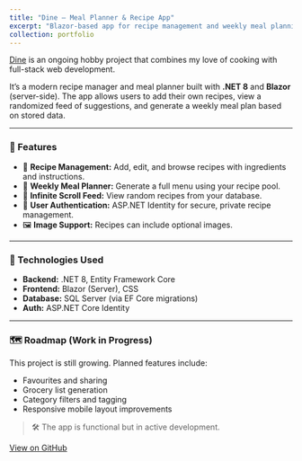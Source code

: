 ```yaml
---
title: "Dine – Meal Planner & Recipe App"
excerpt: "Blazor-based app for recipe management and weekly meal planning. <br/><img src='/images/dine-preview.png' style='max-width:300px; max-height:200px;'>"
collection: portfolio
---
```


[Dine](https://github.com/hyphenate93/Dine) is an ongoing hobby project that combines my love of cooking with full-stack web development.

It’s a modern recipe manager and meal planner built with **.NET 8** and **Blazor** (server-side). The app allows users to add their own recipes, view a randomized feed of suggestions, and generate a weekly meal plan based on stored data.

---

### 🔧 Features
- 🧾 **Recipe Management:** Add, edit, and browse recipes with ingredients and instructions.
- 📆 **Weekly Meal Planner:** Generate a full menu using your recipe pool.
- 🔄 **Infinite Scroll Feed:** View random recipes from your database.
- 🔐 **User Authentication:** ASP.NET Identity for secure, private recipe management.
- 🖼️ **Image Support:** Recipes can include optional images.

---

### 🧪 Technologies Used
- **Backend:** .NET 8, Entity Framework Core
- **Frontend:** Blazor (Server), CSS
- **Database:** SQL Server (via EF Core migrations)
- **Auth:** ASP.NET Core Identity

---

### 🗺️ Roadmap (Work in Progress)
This project is still growing. Planned features include:
- Favourites and sharing
- Grocery list generation
- Category filters and tagging
- Responsive mobile layout improvements

> 🛠️ The app is functional but in active development.

[View on GitHub](https://github.com/hyphenate93/Dine)

